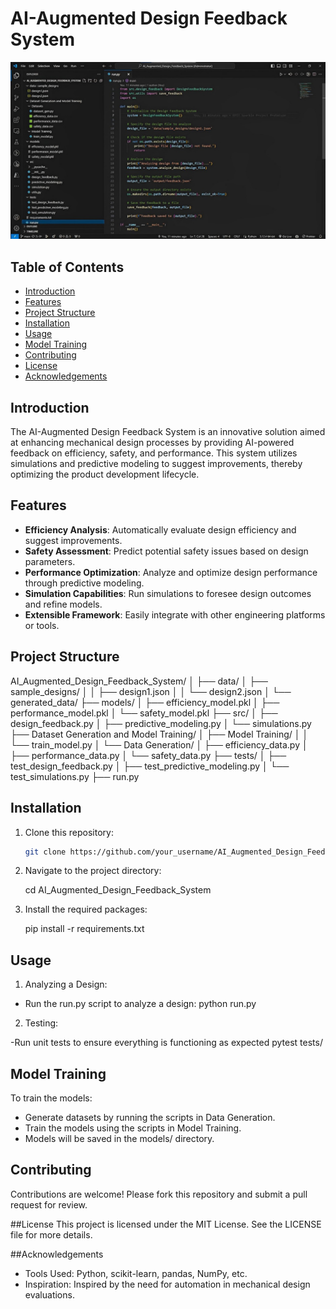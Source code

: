 # AI-Augmented Design Feedback System

![Project Banner](banner/structure.jpg) <!-- Add a banner image if you have one -->

## Table of Contents
- [Introduction](#introduction)
- [Features](#features)
- [Project Structure](#project-structure)
- [Installation](#installation)
- [Usage](#usage)
- [Model Training](#model-training)
- [Contributing](#contributing)
- [License](#license)
- [Acknowledgements](#acknowledgements)

## Introduction

The AI-Augmented Design Feedback System is an innovative solution aimed at enhancing mechanical design processes by providing AI-powered feedback on efficiency, safety, and performance. This system utilizes simulations and predictive modeling to suggest improvements, thereby optimizing the product development lifecycle.

## Features

- **Efficiency Analysis**: Automatically evaluate design efficiency and suggest improvements.
- **Safety Assessment**: Predict potential safety issues based on design parameters.
- **Performance Optimization**: Analyze and optimize design performance through predictive modeling.
- **Simulation Capabilities**: Run simulations to foresee design outcomes and refine models.
- **Extensible Framework**: Easily integrate with other engineering platforms or tools.

## Project Structure

AI_Augmented_Design_Feedback_System/
│
├── data/
│ ├── sample_designs/
│ │ ├── design1.json
│ │ └── design2.json
│ └── generated_data/
├── models/
│ ├── efficiency_model.pkl
│ ├── performance_model.pkl
│ └── safety_model.pkl
├── src/
│ ├── design_feedback.py
│ ├── predictive_modeling.py
│ └── simulations.py
├── Dataset Generation and Model Training/
│ ├── Model Training/
│ │ └── train_model.py
│ └── Data Generation/
│ ├── efficiency_data.py
│ ├── performance_data.py
│ └── safety_data.py
├── tests/
│ ├── test_design_feedback.py
│ ├── test_predictive_modeling.py
│ └── test_simulations.py
├── run.py



## Installation

1. Clone this repository:
   ```bash
   git clone https://github.com/your_username/AI_Augmented_Design_Feedback_System.git
   
2. Navigate to the project directory:
   
   cd AI_Augmented_Design_Feedback_System

3. Install the required packages:

     pip install -r requirements.txt

## Usage

1. Analyzing a Design:

- Run the run.py script to analyze a design:
   python run.py

2. Testing:

-Run unit tests to ensure everything is functioning as expected
   pytest tests/


## Model Training

To train the models:

- Generate datasets by running the scripts in Data Generation.
- Train the models using the scripts in Model Training.
- Models will be saved in the models/ directory.


## Contributing
Contributions are welcome! Please fork this repository and submit a pull request for review.

##License
This project is licensed under the MIT License. See the LICENSE file for more details.

##Acknowledgements
- Tools Used: Python, scikit-learn, pandas, NumPy, etc.
- Inspiration: Inspired by the need for automation in mechanical design evaluations.
